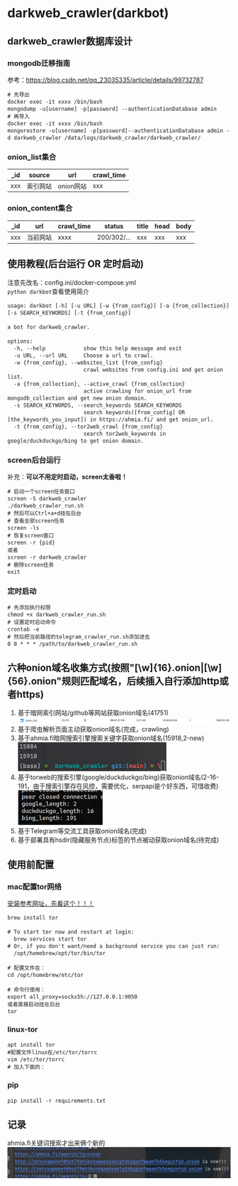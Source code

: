 # darkweb_crawler(darkbot)
## darkweb_crawler数据库设计
### mongodb迁移指南
参考：https://blog.csdn.net/qq_23035335/article/details/99732787
```shell
# 先导出
docker exec -it xxxx /bin/bash
mongodump -u[username] -p[password] --authenticationDatabase admin 
# 再导入
docker exec -it xxxx /bin/bash
mongorestore -u[username] -p[password]--authenticationDatabase admin -d darkweb_crawler /data/logs/darkweb_crawler/darkweb_crawler/
```
### onion_list集合
| _id | source | url     | crawl_time |
|-----|--------|---------|------------|
| xxx | 索引网站   | onion网站 | xxx        |

### onion_content集合

| _id | url  | crawl_time | status      | title | head | body |
|-----|------|------------|-------------|-------|------|------|
| xxx | 当前网站 | xxxx       | 200/302/... | xxx   | xxx  | xxx  |


## 使用教程(后台运行 OR 定时启动)
注意先改名：config.ini/docker-compose.yml  
`python darkbot`查看使用简介
```shell
usage: darkbot [-h] [-u URL] [-w {from_config}] [-a {from_collection}] [-s SEARCH_KEYWORDS] [-t {from_config}]

a bot for darkweb_crawler.

options:
  -h, --help            show this help message and exit
  -u URL, --url URL     Choose a url to crawl.
  -w {from_config}, --websites_list {from_config}
                        crawl websites from config.ini and get onion list.
  -a {from_collection}, --active_crawl {from_collection}
                        active crawling for onion_url from mongodb_collection and get new onion domain.
  -s SEARCH_KEYWORDS, --search_keywords SEARCH_KEYWORDS
                        search keywords([from_config] OR [the_keywords_you_input]) in https://ahmia.fi/ and get onion_url.
  -t {from_config}, --tor2web_crawl {from_config}
                        search tor2web_keywords in google/duckduckgo/bing to get onion domain.
```
### screen后台运行
补充：**可以不用定时启动，screen太香啦！**
```shell
# 启动一个screen任务窗口
screen -S darkweb_crawler
./darkweb_crawler_run.sh
# 然后可以Ctrl+a+d挂在后台
# 查看全部screen任务
screen -ls
# 恢复screen窗口
screen -r {pid}
或者
screen -r darkweb_crawler
# 删除screen任务
exit
```
### 定时启动
```shell
# 先添加执行权限
chmod +x darkweb_crawler_run.sh
# 设置定时启动命令
crontab -e
# 然后把当前路径的telegram_crawler_run.sh添加进去
0 0 * * * /path/to/darkweb_crawler_run.sh
```

## 六种onion域名收集方式(按照"[\w]{16}.onion|[\w]{56}.onion"规则匹配域名，后续插入自行添加http或者https)
1. 基于暗网索引网站/github等网站获取onion域名(41751)  
![img.png](img/img.png)
2. 基于爬虫解析页面主动获取onion域名(完成，crawling)
3. 基于ahmia.fi暗网搜索引擎搜索关键字获取onion域名(15918,2-new)  
![img_2.png](img/img_2.png)
4. 基于torweb的搜索引擎(google/duckduckgo/bing)获取onion域名(2-16-191，由于搜索引擎存在风控，需要优化，serpapi是个好东西，可惜收费)  
![img_3.png](img/img_3.png)
5. 基于Telegram等交流工具获取onion域名(完成)
6. 基于部署具有hsdir(隐藏服务节点)标签的节点被动获取onion域名(待完成)

## 使用前配置
### mac配置tor网络
[安装参考网址，先看这个！！！](https://hanblog.fun/2021/04/07/2021-4-7-tor-simple-configer/)
```shell
brew install tor

# To start tor now and restart at login:
  brew services start tor
# Or, if you don't want/need a background service you can just run:
  /opt/homebrew/opt/tor/bin/tor

# 配置文件在：
cd /opt/homebrew/etc/tor

# 命令行使用：
export all_proxy=socks5h://127.0.0.1:9050
或者直接启动挂在后台
tor
```
### linux-tor
```shell
apt install tor
#配置文件linux在/etc/tor/torrc
vim /etc/tor/torrc
# 加入下面的：
```

### pip
`pip install -r requirements.txt`
## 记录
ahmia.fi关键词搜索才出来俩个新的
![img_1.png](img/img_1.png)